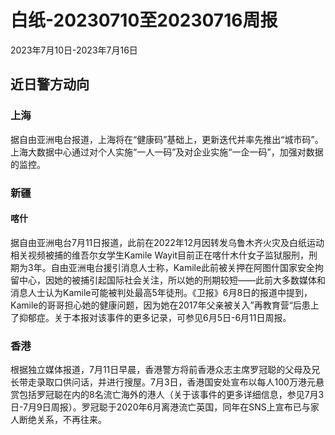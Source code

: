 # 白纸-20230710至20230716周报

2023年7月10日-2023年7月16日

## 近日警方动向

### 上海

据自由亚洲电台报道，上海将在“健康码”基础上，更新迭代并率先推出“城市码”。上海大数据中心通过对个人实施“一人一码”及对企业实施“一企一码”，加强对数据的监控。

### 新疆

#### 喀什

据自由亚洲电台7月11日报道，此前在2022年12月因转发乌鲁木齐火灾及白纸运动相关视频被捕的维吾尔女学生Kamile Wayit目前正在喀什木什女子监狱服刑，刑期为3年。自由亚洲电台援引消息人士称，Kamile此前被关押在阿图什国家安全拘留中心，因她的被捕引起国际社会关注，所以她的刑期较短——此前大多数媒体和消息人士认为Kamile可能被判处最高5年徒刑。《卫报》6月8日的报道中提到，Kamile的哥哥担心她的健康问题，因为她在2017年父亲被关入”再教育营“后患上了抑郁症。关于本报对该事件的更多记录，可参见6月5日-6月11日周报。

### 香港

根据独立媒体报道，7月11日早晨，香港警方将前香港众志主席罗冠聪的父母及兄长带走录取口供问话，并进行搜屋。7月3日，香港国安处宣布以每人100万港元悬赏包括罗冠聪在内的8名流亡海外的港人（关于该事件的更多详细信息，参见7月3日-7月9日周报）。罗冠聪于2020年6月离港流亡英国，同年在SNS上宣布已与家人断绝关系，不再往来。